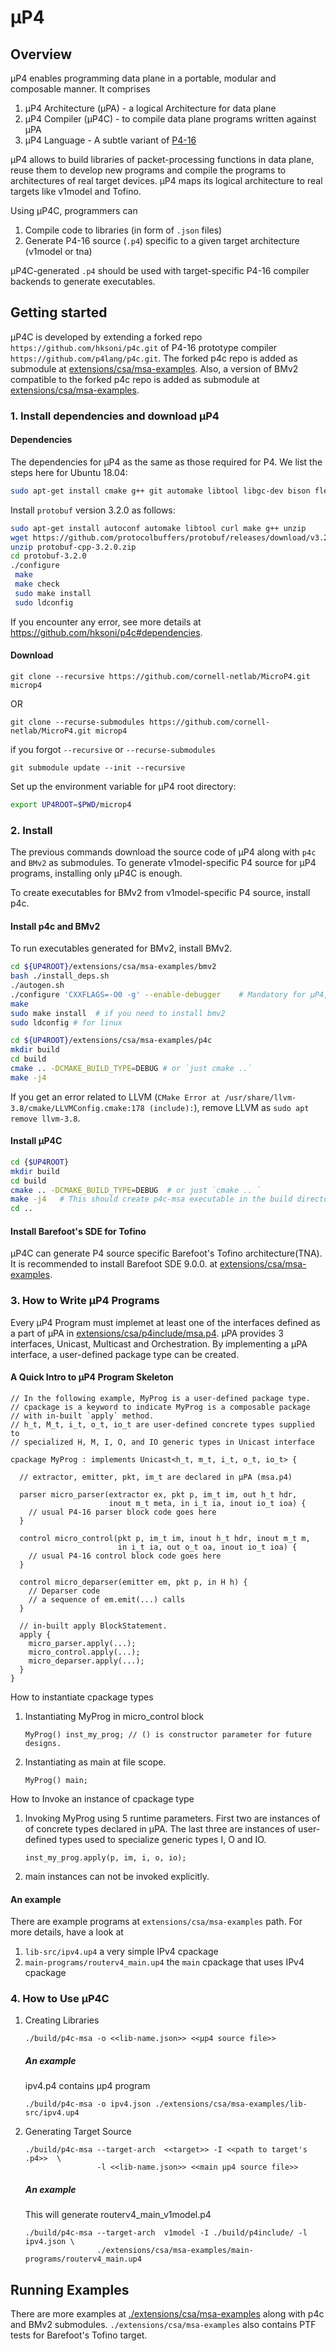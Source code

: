 # μP4 

## Overview
μP4 enables programming data plane in a portable, modular and composable manner. 
It comprises 
1. μP4 Architecture (μPA) - a logical Architecture for data plane
2. μP4 Compiler (μP4C) - to compile data plane programs written against μPA 
3. μP4 Language - A subtle variant of [P4-16](https://p4.org/p4-spec/docs/P4-16-v1.2.1.html)

μP4 allows to build libraries of packet-processing functions in data plane, reuse 
them to develop new programs and compile the programs to architectures of real 
target devices. μP4 maps its logical architecture to real targets like v1model and Tofino.

Using μP4C, programmers can 
1. Compile code to libraries (in form of `.json` files)
2. Generate P4-16 source (`.p4`) specific to a given target architecture (v1model
   or tna)

μP4C-generated `.p4` should be used with target-specific P4-16 compiler backends
to generate executables.


## Getting started
μP4C is developed by extending a forked repo `https://github.com/hksoni/p4c.git` of 
P4-16 prototype compiler `https://github.com/p4lang/p4c.git`. The forked p4c repo is
added as submodule at [extensions/csa/msa-examples](https://github.com/cornell-netlab/MicroP4/tree/master/extensions/csa/msa-examples).
Also, a version of BMv2 compatible to the forked p4c repo is added as submodule at [extensions/csa/msa-examples](https://github.com/hksoni/behavioral-model/tree/ed0174d54fc12f28b3b7371a7613d6303143daea).

### 1. Install dependencies and download μP4
#### Dependencies
The dependencies for μP4 as the same as those required for P4. We list the steps here for Ubuntu 18.04:
```bash
sudo apt-get install cmake g++ git automake libtool libgc-dev bison flex libfl-dev libgmp-dev libboost-dev libboost-iostreams-dev libboost-graph-dev llvm pkg-config python python-scapy python-ipaddr python-ply tcpdump
```

Install `protobuf` version 3.2.0 as follows:
```bash
sudo apt-get install autoconf automake libtool curl make g++ unzip
wget https://github.com/protocolbuffers/protobuf/releases/download/v3.2.0/protobuf-cpp-3.2.0.zip
unzip protobuf-cpp-3.2.0.zip
cd protobuf-3.2.0
./configure
 make
 make check
 sudo make install
 sudo ldconfig
```
If you encounter any error, see more details at https://github.com/hksoni/p4c#dependencies.

#### Download

```
git clone --recursive https://github.com/cornell-netlab/MicroP4.git microp4 
```
OR
```
git clone --recurse-submodules https://github.com/cornell-netlab/MicroP4.git microp4
```
if you forgot `--recursive` or `--recurse-submodules`
```
git submodule update --init --recursive
```

Set up the environment variable for μP4 root directory:
```bash
export UP4ROOT=$PWD/microp4
```
### 2. Install 
The previous commands download the source code of μP4 along with `p4c` and `BMv2` as submodules.
To generate v1model-specific P4 source for μP4 programs, installing only μP4C is enough. 


To create executables for BMv2 from v1model-specific P4 source, install p4c.
#### Install p4c and BMv2
To run executables generated for BMv2, install BMv2.
```bash
cd ${UP4ROOT}/extensions/csa/msa-examples/bmv2
bash ./install_deps.sh
./autogen.sh
./configure 'CXXFLAGS=-O0 -g' --enable-debugger    # Mandatory for μP4, because I will need logs in error scenarios. :)
make
sudo make install  # if you need to install bmv2
sudo ldconfig # for linux
```

```bash
cd ${UP4ROOT}/extensions/csa/msa-examples/p4c
mkdir build
cd build
cmake .. -DCMAKE_BUILD_TYPE=DEBUG # or `just cmake ..`
make -j4 
```
If you get an error related to LLVM (`CMake Error at /usr/share/llvm-3.8/cmake/LLVMConfig.cmake:178 (include):`), remove LLVM as `sudo apt remove llvm-3.8`.


#### Install μP4C
```bash
cd {$UP4ROOT}
mkdir build
cd build
cmake .. -DCMAKE_BUILD_TYPE=DEBUG  # or just `cmake .. `
make -j4   # This should create p4c-msa executable in the build directory 
cd ..
```

#### Install Barefoot's SDE for Tofino 
μP4C can generate P4 source specific Barefoot's Tofino architecture(TNA). It is recommended to install Barefoot SDE 9.0.0. at [extensions/csa/msa-examples](https://github.com/cornell-netlab/MicroP4/tree/master/extensions/csa/msa-examples).


### 3. How to Write μP4 Programs
Every μP4 Program must implemet at least one of the interfaces defined as a part of 
μPA in [extensions/csa/p4include/msa.p4](https://github.com/cornell-netlab/MicroP4/blob/master/extensions/csa/p4include/msa.p4). 
μPA provides 3 interfaces, Unicast, Multicast and Orchestration. By implementing 
a μPA interface, a user-defined package type can be created. 

#### A Quick Intro to μP4 Program Skeleton
```
// In the following example, MyProg is a user-defined package type.
// cpackage is a keyword to indicate MyProg is a composable package 
// with in-built `apply` method.
// h_t, M_t, i_t, o_t, io_t are user-defined concrete types supplied to 
// specialized H, M, I, O, and IO generic types in Unicast interface

cpackage MyProg : implements Unicast<h_t, m_t, i_t, o_t, io_t> {

  // extractor, emitter, pkt, im_t are declared in μPA (msa.p4)
  
  parser micro_parser(extractor ex, pkt p, im_t im, out h_t hdr,          
                      inout m_t meta, in i_t ia, inout io_t ioa) {
    // usual P4-16 parser block code goes here
  }
  
  control micro_control(pkt p, im_t im, inout h_t hdr, inout m_t m,   
                        in i_t ia, out o_t oa, inout io_t ioa) {
    // usual P4-16 control block code goes here
  }
  
  control micro_deparser(emitter em, pkt p, in H h) {
    // Deparser code
    // a sequence of em.emit(...) calls
  }
  
  // in-built apply BlockStatement.
  apply {
    micro_parser.apply(...);
    micro_control.apply(...);
    micro_deparser.apply(...);
  }
}
```

How to instantiate cpackage types
   1. Instantiating MyProg in micro_control block
      ```
      MyProg() inst_my_prog; // () is constructor parameter for future designs.
      ```
   2. Instantiating as main at file scope.
      ```
      MyProg() main; 
      ```

How to Invoke an instance of cpackage type

   1. Invoking MyProg using 5 runtime parameters. 
      First two are instances of of concrete types declared in μPA.
      The last three are instances of user-defined types used 
      to specialize generic types I, O and IO. 
      ```
      inst_my_prog.apply(p, im, i, o, io); 
      ```

   2. main instances can not be invoked explicitly.

#### An example
There are example programs at `extensions/csa/msa-examples` path.
For more details, have a look at
   1. `lib-src/ipv4.up4` a very simple IPv4 cpackage
   2. `main-programs/routerv4_main.up4` the `main` cpackage that uses IPv4 cpackage


### 4. How to Use μP4C
   1. Creating Libraries
      ```
      ./build/p4c-msa -o <<lib-name.json>> <<μp4 source file>>
      ```
      ##### An example
      ipv4.p4 contains μp4 program
      ```
      ./build/p4c-msa -o ipv4.json ./extensions/csa/msa-examples/lib-src/ipv4.up4
      ```

   2. Generating Target Source
      ```
      ./build/p4c-msa --target-arch  <<target>> -I <<path to target's .p4>>  \
                      -l <<lib-name.json>> <<main μp4 source file>>
      ```
      ##### An example
      This will generate routerv4_main_v1model.p4
      ```
      ./build/p4c-msa --target-arch  v1model -I ./build/p4include/ -l ipv4.json \
                      ./extensions/csa/msa-examples/main-programs/routerv4_main.up4
      ```
## Running Examples
There are more examples at [./extensions/csa/msa-examples](https://github.com/cornell-netlab/MicroP4/tree/master/extensions/csa/msa-examples) along with p4c and BMv2 submodules.
`./extensions/csa/msa-examples` also contains PTF tests for Barefoot's Tofino target. 

